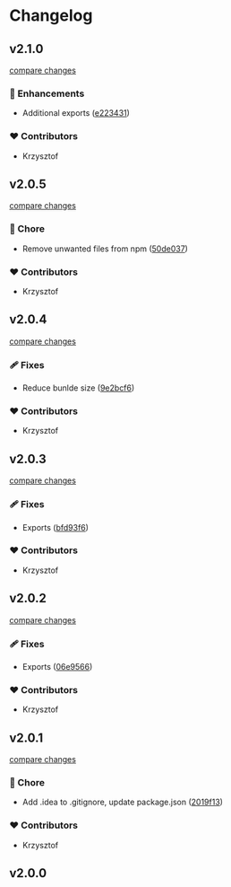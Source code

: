 # Changelog

## v2.1.0

[compare changes](https://github.com/malezjaa/prime-console/compare/v2.0.5...v2.1.0)

### 🚀 Enhancements

- Additional exports ([e223431](https://github.com/malezjaa/prime-console/commit/e223431))

### ❤️ Contributors

- Krzysztof

## v2.0.5

[compare changes](https://github.com/malezjaa/prime-console/compare/v2.0.4...v2.0.5)

### 🏡 Chore

- Remove unwanted files from npm ([50de037](https://github.com/malezjaa/prime-console/commit/50de037))

### ❤️ Contributors

- Krzysztof

## v2.0.4

[compare changes](https://github.com/malezjaa/prime-console/compare/v2.0.3...v2.0.4)

### 🩹 Fixes

- Reduce bunlde size ([9e2bcf6](https://github.com/malezjaa/prime-console/commit/9e2bcf6))

### ❤️ Contributors

- Krzysztof

## v2.0.3

[compare changes](https://github.com/malezjaa/prime-console/compare/v2.0.2...v2.0.3)

### 🩹 Fixes

- Exports ([bfd93f6](https://github.com/malezjaa/prime-console/commit/bfd93f6))

### ❤️ Contributors

- Krzysztof

## v2.0.2

[compare changes](https://github.com/malezjaa/prime-console/compare/v2.0.1...v2.0.2)

### 🩹 Fixes

- Exports ([06e9566](https://github.com/malezjaa/prime-console/commit/06e9566))

### ❤️ Contributors

- Krzysztof

## v2.0.1

[compare changes](https://github.com/malezjaa/prime-console/compare/v2.0.0...v2.0.1)

### 🏡 Chore

- Add .idea to .gitignore, update package.json ([2019f13](https://github.com/malezjaa/prime-console/commit/2019f13))

### ❤️ Contributors

- Krzysztof

## v2.0.0
